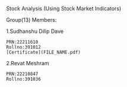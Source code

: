 Stock Analysis (Using Stock Market Indicators)

Group(13) Members:

1.Sudhanshu Dilip Dave 

    PRN:22211610
    Rollno:391012
    [Certificate](FILE_NAME.pdf)
2.Revat Meshram

    PRN:22210847
    Rollno:391036
